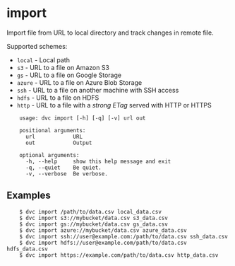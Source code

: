 # import

Import file from URL to local directory and track changes in remote file.

Supported schemes:

* `local` - Local path
* `s3` - URL to a file on Amazon S3
* `gs` - URL to a file on Google Storage
* `azure` - URL to a file on Azure Blob Storage
* `ssh` - URL to a file on another machine with SSH access
* `hdfs` - URL to a file on HDFS
* `http` - URL to a file with a _strong ETag_ served with HTTP or HTTPS

```usage
    usage: dvc import [-h] [-q] [-v] url out

    positional arguments:
      url            URL
      out            Output

    optional arguments:
      -h, --help     show this help message and exit
      -q, --quiet    Be quiet.
      -v, --verbose  Be verbose.
```

## Examples

```dvc
    $ dvc import /path/to/data.csv local_data.csv
    $ dvc import s3://mybucket/data.csv s3_data.csv
    $ dvc import gs://mybucket/data.csv gs_data.csv
    $ dvc import azure://mybucket/data.csv azure_data.csv
    $ dvc import ssh://user@example.com:/path/to/data.csv ssh_data.csv
    $ dvc import hdfs://user@example.com/path/to/data.csv hdfs_data.csv
    $ dvc import https://example.com/path/to/data.csv http_data.csv
```
